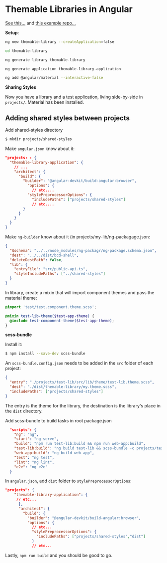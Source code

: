 # Themable Libraries in Angular

[See this...](https://www.usefuldev.com/post/Angular:%20create%20a%20library%20that%20supports%20Angular%20Material%20theming) and [this example repo...](https://github.com/JayChase/themeable-library-sample)

__Setup__:
```bash
ng new themable-library --createApplication=false

cd themable-library

ng generate library themable-library

ng generate application themable-library-application

ng add @angular/material --interactive-false
```

__Sharing Styles__

Now you have a library and a test application, living side-by-side in `projects/`. Material has been installed.

## Adding shared styles between projects

Add shared-styles directory
```bash
$ mkdir projects/shared-styles
```

Make `angular.json` know about it:
```json
"projects: : {
  "themable-library-application": {
    // ...
    "architect": {
      "build": {
        "builder": "@angular-devkit/build-angular:browser",
          "options": {
            // etc....
          "stylePreprocessorOptions": {
            "includePaths": ["projects/shared-styles"]
            // etc....
        }
      }
    }
  }
}
```

Make `ng-builder` know about it (in projects/my-lib/ng-packagage.json:
```json
{
  "$schema": "../../node_modules/ng-packagr/ng-package.schema.json",
  "dest": "../../dist/bcd-shell",
  "deleteDestPath": false,
  "lib": {
    "entryFile": "src/public-api.ts",
    "styleIncludePaths": ["../shared-styles"]
  }
}
```

In library, create a mixin that will import component themes and pass the material theme:
```scss
@import 'test/test.component.theme.scss';

@mixin test-lib-theme($test-app-theme) {
  @include test-component-theme($test-app-theme);
}
```

__scss-bundle__

Install it:
```bash
$ npm install --save-dev scss-bundle
```

An `scss-bundle.config.json` needs to be added in the `src` folder of each project:
```json
{
  "entry": "./projects/test-lib/src/lib/theme/test-lib.theme.scss",
  "dest": "./dist/themable-library/my.theme.scss",
  "includePaths": ["projects/shared-styles"]
}
```
The entry is the theme for the library, the destination is the library's place in the `dist` directory.

Add scss-bundle to build tasks in root package.json
```json
  "scripts": {
    "ng": "ng",
    "start": "ng serve",
    "build": "npm run test-lib:build && npm run web-app:build",
    "test-lib:build": "ng build test-lib && scss-bundle -c projects/test-lib/src/scss-bundle.config.json",
    "web-app:build": "ng build web-app",
    "test": "ng test",
    "lint": "ng lint",
    "e2e": "ng e2e"
  }
```

In `angular.json`, add `dist` folder to `stylePreprocessorOptions`:
```json
"projects": {
    "themable-library-application": {
     // etc...
      },
      "architect": {
        "build": {
          "builder": "@angular-devkit/build-angular:browser",
          "options": {
            // etc...
            "stylePreprocessorOptions": {
              "includePaths": ["projects/shared-styles","dist"]
            }
            // etc...
```

Lastly, `npm run build` and you should be good to go.

